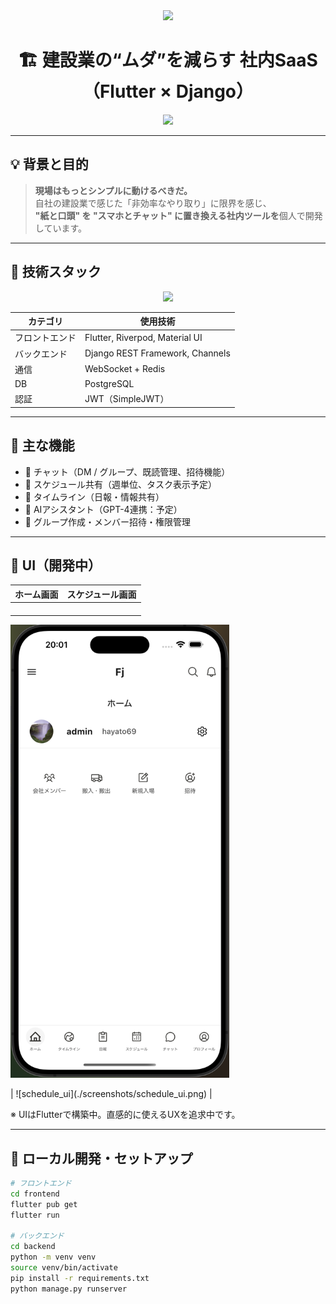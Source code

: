 <div align="center">
  <img src="https://capsule-render.vercel.app/api?type=waving&color=gradient&customColorList=0,2,2,5,30&height=150&section=header&animation=twinkling" />
</div>

<h1 align="center">🏗️ 建設業の“ムダ”を減らす 社内SaaS（Flutter × Django）</h1>

<div align="center">
  <img src="https://readme-typing-svg.herokuapp.com?font=Fira+Code&size=24&duration=3000&pause=1200&color=0EF7F1&center=true&vCenter=true&width=800&lines=現場と事務をもっとスマートに;自分で作る+使うSaaSを目指して;仲間も募集中%EF%B8%8F%E2%9C%A8" />
</div>

---

## 💡 背景と目的

> **現場はもっとシンプルに動けるべきだ。**  
> 自社の建設業で感じた「非効率なやり取り」に限界を感じ、  
> **"紙と口頭" を "スマホとチャット" に置き換える社内ツールを**個人で開発しています。

---

## 🧰 技術スタック

<div align="center">
  <img src="https://skillicons.dev/icons?i=flutter,dart,django,python,postgresql,redis,git,github" />
</div>

| カテゴリ       | 使用技術                         |
|----------------|----------------------------------|
| フロントエンド | Flutter, Riverpod, Material UI   |
| バックエンド   | Django REST Framework, Channels |
| 通信           | WebSocket + Redis               |
| DB             | PostgreSQL                      |
| 認証           | JWT（SimpleJWT）                |

---

## 🚀 主な機能

- 💬 チャット（DM / グループ、既読管理、招待機能）
- 📆 スケジュール共有（週単位、タスク表示予定）
- 📝 タイムライン（日報・情報共有）
- 🤖 AIアシスタント（GPT-4連携：予定）
- 👥 グループ作成・メンバー招待・権限管理

---

## 📸 UI（開発中）

| ホーム画面 | スケジュール画面 |
|--------------|------------------|
| <p align="center">
  <img src="./screenshots/home_ui.png" width="350" />
</p> 
| ![schedule_ui](./screenshots/schedule_ui.png) |

※ UIはFlutterで構築中。直感的に使えるUXを追求中です。

---

## 🧪 ローカル開発・セットアップ

```bash
# フロントエンド
cd frontend
flutter pub get
flutter run

# バックエンド
cd backend
python -m venv venv
source venv/bin/activate
pip install -r requirements.txt
python manage.py runserver
